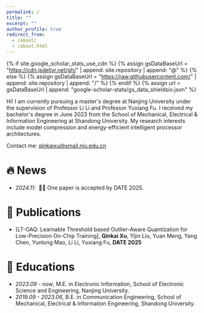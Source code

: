 ```yaml
---
permalink: /
title: ""
excerpt: ""
author_profile: true
redirect_from: 
  - /about/
  - /about.html
---
```


{% if site.google_scholar_stats_use_cdn %}
{% assign gsDataBaseUrl = "https://cdn.jsdelivr.net/gh/" | append: site.repository | append: "@" %}
{% else %}
{% assign gsDataBaseUrl = "https://raw.githubusercontent.com/" | append: site.repository | append: "/" %}
{% endif %}
{% assign url = gsDataBaseUrl | append: "google-scholar-stats/gs_data_shieldsio.json" %}

<span class='anchor' id='about-me'></span>

Hi! I am currently pursuing a master's degree at Nanjing University under the supervision of Professor Li Li and Professor Yuxiang Fu. 
I received my bachelor's degree in June 2023 from the School of Mechanical, Electrical & Information Engineering at Shandong University. 
My research interests include model compression and energy-efficient intelligent processor architectures.

Contact me: qinkaixu@smail.nju.edu.cn

# 🔥 News
- *2024.11*: &nbsp;🎉🎉 One paper is accepted by DATE 2025. 

# 📝 Publications 

- [LT-OAQ: Learnable Threshold based Outlier-Aware Quantization for Low-Precision On-Chip Training], **Qinkai Xu**, Yijin Liu, Yuan Meng,
Yang Chen, Yunlong Mao, Li Li, Yuxiang Fu, **DATE 2025**

<!-- # 🎖 Honors and Awards
- *2021.10* Lorem ipsum dolor sit amet, consectetur adipiscing elit. Vivamus ornare aliquet ipsum, ac tempus justo dapibus sit amet. 
- *2021.09* Lorem ipsum dolor sit amet, consectetur adipiscing elit. Vivamus ornare aliquet ipsum, ac tempus justo dapibus sit amet.  -->

# 📖 Educations
- *2023.09 - now*, M.E. in Electronic Information, School of Electronic Science and Engineering, Nanjing University.
- *2019.09 - 2023.06*, B.E. in Communication Engineering, School of Mechanical, Electrical & Information Engineering, Shandong University.

<!-- # 💬 Invited Talks
- *2021.06*, Lorem ipsum dolor sit amet, consectetur adipiscing elit. Vivamus ornare aliquet ipsum, ac tempus justo dapibus sit amet. 
- *2021.03*, Lorem ipsum dolor sit amet, consectetur adipiscing elit. Vivamus ornare aliquet ipsum, ac tempus justo dapibus sit amet.  \| [\[video\]](https://github.com/) -->

<!-- # 💻 Internships
- *2019.05 - 2020.02*, [Lorem](https://github.com/), China. -->
